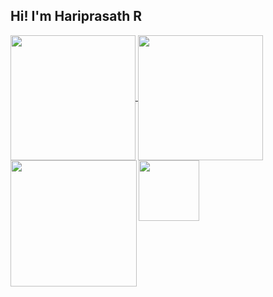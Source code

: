 

<!--
**Hariprasath36/Hariprasath36** is a ✨ _special_ ✨ repository because its `README.md` (this file) appears on your GitHub profile.

Here are some ideas to get you started:

- 🔭 I’m currently working on ...
- 🌱 I’m currently learning ...
- 👯 I’m looking to collaborate on ...
- 🤔 I’m looking for help with ...
- 💬 Ask me about ...
- 📫 How to reach me: ...
- 😄 Pronouns: ...
- ⚡ Fun fact: ...
-->
<h2 style=text-center>Hi! I'm Hariprasath R</h2>
<a href="#">
  <img height=200 align="center" src="https://my-stats-43gk.vercel.app/api?username=Hariprasath36&show_icons=true&theme=radical&hide=contribs,issues&show=discussions_answered&rank_icon=github&include_all_commits=true&card_width=150" />
</a>
<a href="#">
  <img height=200 align="center" src="https://my-stats-43gk.vercel.app/api/top-langs/?username=Hariprasath36&hide=html,scss,css&langs_count=8&layout=compact&theme=radical&card_width=150" />
</a>

<img align="left" height=202 src="https://github-readme-streak-stats-git-main-davids-projects-ad77adcc.vercel.app/?user=Hariprasath36&theme=radical"/>
<img align="left" height=97 src="https://github-profile-trophy.vercel.app/?username=Hariprasath36&theme=radical&no-frame=true&title=Stars,Followers,Commits&column=-1"/>



<!--<a href=#><img src="contributions.svg"></a>-->


